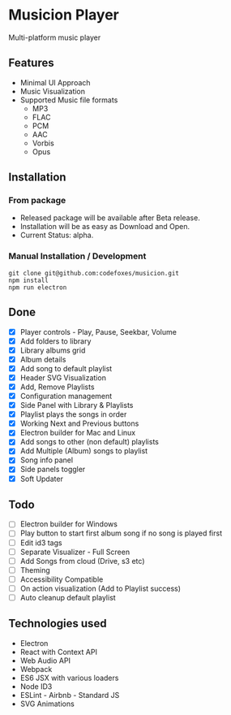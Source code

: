 # Musicion Player

Multi-platform music player

## Features

- Minimal UI Approach
- Music Visualization
- Supported Music file formats
  - MP3
  - FLAC
  - PCM
  - AAC
  - Vorbis
  - Opus

## Installation

### From package

- Released package will be available after Beta release.
- Installation will be as easy as Download and Open.
- Current Status: alpha.

### Manual Installation / Development

```
git clone git@github.com:codefoxes/musicion.git
npm install
npm run electron
```

## Done
 
- [x] Player controls - Play, Pause, Seekbar, Volume
- [x] Add folders to library
- [x] Library albums grid
- [x] Album details
- [x] Add song to default playlist
- [x] Header SVG Visualization
- [x] Add, Remove Playlists
- [x] Configuration management
- [x] Side Panel with Library & Playlists
- [x] Playlist plays the songs in order
- [x] Working Next and Previous buttons
- [x] Electron builder for Mac and Linux
- [x] Add songs to other (non default) playlists
- [x] Add Multiple (Album) songs to playlist
- [x] Song info panel
- [x] Side panels toggler
- [x] Soft Updater

## Todo

- [ ] Electron builder for Windows
- [ ] Play button to start first album song if no song is played first
- [ ] Edit id3 tags
- [ ] Separate Visualizer - Full Screen
- [ ] Add Songs from cloud (Drive, s3 etc)
- [ ] Theming
- [ ] Accessibility Compatible
- [ ] On action visualization (Add to Playlist success)
- [ ] Auto cleanup default playlist

## Technologies used
- Electron
- React with Context API
- Web Audio API
- Webpack
- ES6 JSX with various loaders
- Node ID3
- ESLint - Airbnb - Standard JS
- SVG Animations
